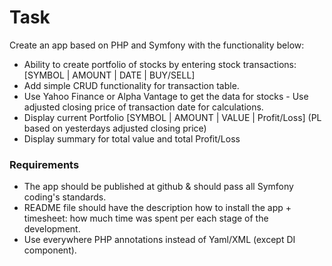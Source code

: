 # Task

Create an app based on PHP and Symfony with the functionality below:

- Ability to create portfolio of stocks by entering stock transactions: [SYMBOL | AMOUNT | DATE | BUY/SELL]
- Add simple CRUD functionality for transaction table.
- Use Yahoo Finance or Alpha Vantage to get the data for stocks - Use adjusted closing price of transaction date for calculations.
- Display current Portfolio [SYMBOL | AMOUNT | VALUE | Profit/Loss] (PL based on yesterdays adjusted closing price)
- Display summary for total value and total Profit/Loss 

### Requirements

- The app should be published at github & should pass all Symfony coding's standards.
- README file should have the description how to install the app + timesheet: how much time was spent per each stage of the development.
- Use everywhere PHP annotations instead of Yaml/XML (except DI component). 